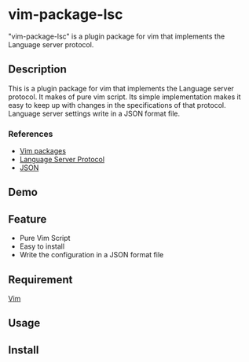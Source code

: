 # vim-package-lsc

"vim-package-lsc" is a plugin package for vim that implements the Language server protocol.


## Description
This is a plugin package for vim that implements the Language server protocol. It makes of pure vim script. Its simple implementation makes it easy to keep up with changes in the specifications of that protocol. Language server settings write in a JSON format file.

### References
 - [Vim packages](https://vimhelp.org/repeat.txt.html#packages)
 - [Language Server Protocol](https://microsoft.github.io/language-server-protocol/)
 - [JSON](https://www.json.org/)


## Demo


## Feature
- Pure Vim Script
- Easy to install
- Write the configuration in a JSON format file


## Requirement
[Vim](https://www.vim.org/)


## Usage


## Install

